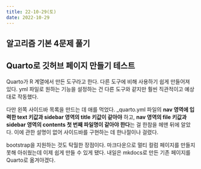 ```yaml
---
title: 22-10-29(토)
date: 2022-10-29
---
```


## 알고리즘 기본 4문제 풀기

## Quarto로 깃허브 페이지 만들기 테스트

Quarto가 R 계열에서 만든 도구라고 한다. 다른 도구에 비해 사용하기 쉽게 만들어져 있다. yml 파일로 원하는 기능을 설정하는 건 다른 도구와 같지만 훨씬 직관적이고 예상대로 작동했다.

다만 왼쪽 사이드바 목록을 만드는 데 애를 먹었다. _quarto.yml 파일의 **nav 영역에 입력한 text 키값과  sidebar 영역의 title 키값이 같아야** 하고, **nav 영역의 file 키값과 sidebar 영역의 contents 첫 번째 파일명이 같아야 한다**는 걸 한참을 헤맨 뒤에 알았다. 이에 관한 설명이 없어 사이드바를 구현하는 데 한나절이나 걸렸다.

bootstrap을 지원하는 것도 탁월한 장점이다. 마크다운으로 멀티 컬럼 페이지를 만들지 못해 아쉬웠는데 이제 쉽게 만들 수 있게 됐다. 내일은 mkdocs로 만든 기존 페이지를 Quarto로 옮겨야겠다.

